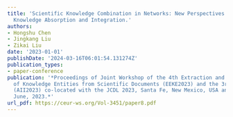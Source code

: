 ```yaml
---
title: 'Scientific Knowledge Combination in Networks: New Perspectives on Analyzing
  Knowledge Absorption and Integration.'
authors:
- Hongshu Chen
- Jingkang Liu
- Zikai Liu
date: '2023-01-01'
publishDate: '2024-03-16T06:01:54.131274Z'
publication_types:
- paper-conference
publication: '*Proceedings of Joint Workshop of the 4th Extraction and Evaluation
  of Knowledge Entities from Scientific Documents (EEKE2023) and the 3rd AI + Informetrics
  (AII2023) co-located with the JCDL 2023, Santa Fe, New Mexico, USA and Online, 26
  June, 2023.*'
url_pdf: https://ceur-ws.org/Vol-3451/paper8.pdf
---
```

